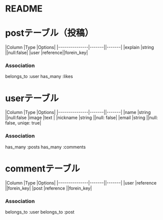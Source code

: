 # README

# postテーブル（投稿）
|Column         |Type   |Options|
|---------------|-------||-------|
|explain        |string ||null:false|
|user           |reference||forein_key|
### Association
belongs_to :user
has_many   :likes

# userテーブル
|Column         |Type   |Options|
|---------------|-------||-------|
|name           |string ||null:false
|image          |text   |
|nickname       |string ||null: false|
|email          |string ||null: false, uniqe: true|
### Association
has_many :posts
has_many   :comments


# commentテーブル
|Column         |Type   |Options|
|---------------|-------||-------|
|user           |reference ||forein_key|
|post           |reference ||forein_key|
### Association
belongs_to :user
belongs_to :post





